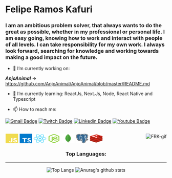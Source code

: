 # Felipe Ramos Kafuri

### I am an ambitious problem solver, that always wants to do the great as possible, whether in my professional or personal life. I am easy going, knowing how to work and interact with people of all levels. I can take responsibility for my own work. I always look forward, searching for knowledge and working towards making a good impact on the future. 

- 🔭 I’m currently working on:

***AnjoAnimal*** -> https://github.com/AnjoAnimal/AnjoAnimal/blob/master/README.md

- 🌱 I’m currently learning: ReactJs, Next.Js, Node, React Native and Typescript

- 📫 How to reach me: 


[![Gmail Badge](https://img.shields.io/badge/-felipe11.rk@gmail.com-fc0b03?style=for-the-badge&logo=Gmail&logoColor=white&link=mailto:felipe11.rk@gmail.com)](mailto:felipe11.rk@gmail.com)
[![Twitch Badge](https://img.shields.io/badge/-twitch-%239146FF?style=for-the-badge&logo=twitch&logoColor=white)](https://www.twitch.tv/felipekafuri)
[![Linkedin Badge](https://img.shields.io/badge/-linkedin-%230077B5?style=for-the-badge&logo=linkedin&logoColor=white)](https://www.linkedin.com/in/felipekafuri/)
[![Youtube Badge](https://img.shields.io/badge/-youtube-fc0b03?style=for-the-badge&logo=youtube&logoColor=white)](https://www.youtube.com/channel/UC46hDx-ZY5WaHKqE2HLE5vQ)


<div style="display: inline_block"><br>
  <img align="right" alt="FRK-gif" src="https://cdn.discordapp.com/attachments/818605438953848852/875541770652516382/FRK.gif">
  <img align="center" alt="FRK-Js" height="30" width="40" src="https://raw.githubusercontent.com/devicons/devicon/master/icons/javascript/javascript-plain.svg">
  <img align="center" alt="FRK-Ts" height="30" width="40" src="https://raw.githubusercontent.com/devicons/devicon/master/icons/typescript/typescript-plain.svg">
  <img align="center" alt="FRK-React" height="30" width="40" src="https://raw.githubusercontent.com/devicons/devicon/master/icons/react/react-original.svg">
  <img align="center" alt="FRK-Node" height="30" width="40" src="https://github.com/devicons/devicon/blob/master/icons/nodejs/nodejs-original.svg">
  <img align="center" alt="FRK-Mongo" height="30" width="40" src="https://github.com/devicons/devicon/blob/master/icons/mongodb/mongodb-original.svg">
  <img align="center" alt="FRK-Postgres" height="30" width="40" src="https://github.com/devicons/devicon/blob/master/icons/postgresql/postgresql-original.svg">
  <img align="center" alt="FRK-Redis" height="30" width="40" src="https://github.com/devicons/devicon/blob/master/icons/redis/redis-original.svg">  
</div>


<div align="center">
  
<h3>Top Languages:</h3>
<hr>

![Top Langs](https://github-readme-stats.vercel.app/api/top-langs/?username=felipekafuri&theme=tokyonight&show_icons=true)
![Anurag's github stats](https://github-readme-stats.vercel.app/api?username=felipekafuri&hide=contribs,prs&theme=tokyonight&show_icons=true)

</div>

